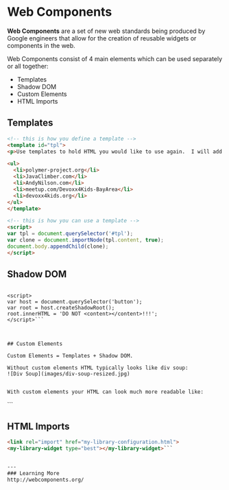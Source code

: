 # Web Components

**Web Components** are a set of new web standards being produced by Google engineers that allow for the creation of reusable widgets or components in the web. 

Web Components consist of 4 main elements which can be used separately or all together:

* Templates
* Shadow DOM
* Custom Elements
* HTML Imports


## Templates

```html
<!-- this is how you define a template -->
<template id="tpl">
<p>Use templates to hold HTML you would like to use again.  I will add some websites I like to this template.</p>

<ul>
  <li>polymer-project.org</li>
  <li>JavaClimber.com</li>
  <li>AndyNilson.com</li>
  <li>meetup.com/Devoxx4Kids-BayArea</li>
  <li>devoxx4kids.org</li>
</ul>
</template>

<!-- this is how you can use a template -->
<script>
var tpl = document.querySelector('#tpl');
var clone = document.importNode(tpl.content, true);
document.body.appendChild(clone);
</script>
```


## Shadow DOM

```<button>Click Me</button>

<script>
var host = document.querySelector('button');
var root = host.createShadowRoot();
root.innerHTML = 'DO NOT <content></content>!!!';
</script>```



## Custom Elements

Custom Elements = Templates + Shadow DOM.

Without custom elements HTML typically looks like div soup:
![Div Soup](images/div-soup-resized.jpg)

```
<div>
  <div></div>
  <div>
    <div></div>
    <div></div>
  </div>
  <div>
      <div>
        <div></div>
        <div></div>
        <div></div>
      </div>
  </div>
</div>

```

With custom elements your HTML can look much more readable like:
```
<school-class>
  <class-grade></class-grade>
  <class-teacher>
    <teacher-name></teacher-name>
    <teacher-avatar></teacher-avatar>
  </class-teacher>
  <student-list>
      <class-student>
        <student-name></student-name>
        <student-age></student-age>
        <student-avatar></student-avatar>
      </class-student>
  </student-list>
</school-class>
```

## HTML Imports


```html
<link rel="import" href="my-library-configuration.html">
<my-library-widget type="best"></my-library-widget>```


---
### Learning More
http://webcomponents.org/






